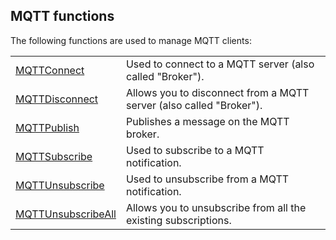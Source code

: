 


## MQTT functions
			



<a name="NOTE1"></a>
<a name="NOTE1_1"></a>


The following functions are used to manage MQTT clients: 



|   |   |
| --- | --- |
| [MQTTConnect](../WDLang3/1000023021.md) | Used to connect to a MQTT server (also called "Broker"). |
| [MQTTDisconnect](../WDLang3/1000023022.md) | Allows you to disconnect from a MQTT server (also called "Broker"). |
| [MQTTPublish](../WDLang3/1000023060.md) | Publishes a message on the MQTT broker. |
| [MQTTSubscribe](../WDLang3/1000023073.md) | Used to subscribe to a MQTT notification. |
| [MQTTUnsubscribe](../WDLang3/1000023074.md) | Used to unsubscribe from a MQTT notification. |
| [MQTTUnsubscribeAll](../WDLang3/1000023080.md) | Allows you to unsubscribe from all the existing subscriptions. |






